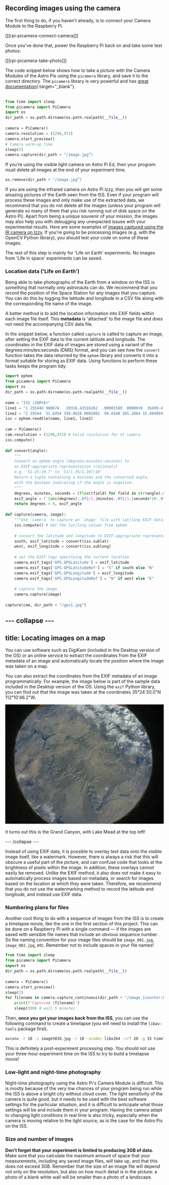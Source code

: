 ## Recording images using the camera

The first thing to do, if you haven't already, is to connect your Camera Module to the Raspberry Pi.

[[[rpi-picamera-connect-camera]]]

Once you've done that, power the Raspberry Pi back on and take some test photos:

[[[rpi-picamera-take-photo]]]

The code snippet below shows how to take a picture with the Camera Modules of the Astro Pis using the `picamera` library, and save it to the correct directory. The `picamera` library is very powerful and has [great documentation](https://picamera.readthedocs.io/en/latest/){:target="_blank"}.

```python

from time import sleep
from picamera import PiCamera
import os
dir_path = os.path.dirname(os.path.realpath(__file__))

camera = PiCamera()
camera.resolution = (1296,972)
camera.start_preview()
# Camera warm-up time
sleep(2)
camera.capture(dir_path + "/image.jpg”)

```

If you’re using the visible light camera on Astro Pi Ed, then your program must delete all images at the end of your experiment time.

```python
os.remove(dir_path + "/image.jpg”)

```

If you are using the infrared camera on Astro Pi Izzy, then you will get some amazing pictures of the Earth seen from the ISS. Even if your program will process these images and only make use of the extracted data, we recommend that you do not delete all the images (unless your program will generate so many of them that you risk running out of disk space on the Astro Pi). Apart from being a unique souvenir of your mission, the images may also help you with debugging any unexpected issues with your experimental results. Here are some examples of [images captured using the IR camera on Izzy](https://www.flickr.com/photos/raspberrypi). If you're going to be processing images (e.g. with the OpenCV Python library), you should test your code on some of these images.

The rest of this step is mainly for 'Life on Earth' experiments. No images from 'Life in space' experiments can be saved.

### Location data ('Life on Earth')

Being able to take photographs of the Earth from a window on the ISS is something that normally only astronauts can do. We recommend that you record the position of the Space Station for any images that you capture. You can do this by logging the latitude and longitude in a CSV file along with the corresponding file name of the image.

A better method is to add the location information into EXIF fields within each image file itself. This **metadata** is 'attached' to the image file and does not need the accompanying CSV data file.

In the snippet below, a function called `capture` is called to capture an image, after setting the EXIF data to the current latitude and longitude. The coordinates in the EXIF data of images are stored using a variant of the degrees:minutes:seconds (DMS) format, and you can see how the `convert` function takes the data returned by the `ephem` library and converts it into a format suitable for storing as EXIF data. Using functions to perform these tasks keeps the program tidy.

```python
import ephem
from picamera import PiCamera
import os
dir_path = os.path.dirname(os.path.realpath(__file__))

name = "ISS (ZARYA)"
line1 = "1 25544U 98067A   20316.41516162  .00001589  00000+0  36499-4 0  9995"
line2 = "2 25544  51.6454 339.9628 0001882  94.8340 265.2864 15.49409479254842"
iss = ephem.readtle(name, line1, line2)

cam = PiCamera()
cam.resolution = (1296,972) # Valid resolution for V1 camera
iss.compute()

def convert(angle):
    """
    Convert an ephem angle (degrees:minutes:seconds) to 
    an EXIF-appropriate representation (rationals)
    e.g. '51:35:19.7' to '51/1,35/1,197/10'
    Return a tuple containing a boolean and the converted angle,
    with the boolean indicating if the angle is negative.
    """
    degrees, minutes, seconds = (float(field) for field in str(angle).split(":"))
    exif_angle = f'{abs(degrees):.0f}/1,{minutes:.0f}/1,{seconds*10:.0f}/10'
    return degrees < 0, exif_angle

def capture(camera, image):
    """Use `camera` to capture an `image` file with lat/long EXIF data."""
    iss.compute() # Get the lat/long values from ephem

    # convert the latitude and longitude to EXIF-appropriate representations
    south, exif_latitude = convert(iss.sublat)
    west, exif_longitude = convert(iss.sublong)
    
    # set the EXIF tags specifying the current location
    camera.exif_tags['GPS.GPSLatitude'] = exif_latitude
    camera.exif_tags['GPS.GPSLatitudeRef'] = "S" if south else "N"
    camera.exif_tags['GPS.GPSLongitude'] = exif_longitude
    camera.exif_tags['GPS.GPSLongitudeRef'] = "W" if west else "E"

    # capture the image
    camera.capture(image)

capture(cam, dir_path + "/gps1.jpg")
```

--- collapse ---
---
title: Locating images on a map
---

You can use software such as DigiKam (included in the Desktop version of the OS) or an online service to extract the coordinates from the EXIF metadata of an image and automatically locate the position where the image was taken on a map.

You can also extract the coordinates from the EXIF metadata of an image programmatically. For example, the image below is part of the sample data included in the Desktop version of the OS. Using the `exif` Python library, you can find out that the image was taken at the coordinates 35°24'20.0"N 112°10'46.2"W. 

![](images/zz_astropi_1_photo_387.jpg)

It turns out this is the Grand Canyon, with Lake Mead at the top left!

--- /collapse ---

Instead of using EXIF data, it is possible to overlay text data onto the visible image itself, like a watermark. However, there is always a risk that this will obscure a useful part of the picture, and can confuse code that looks at the brightness of pixels within the image. In addition, these overlays cannot easily be removed. Unlike the EXIF method, it also does not make it easy to automatically process images based on metadata, or search for images based on the location at which they were taken. Therefore, we recommend that you do not use the watermarking method to record the latitude and longitude, and instead use EXIF data.

### Numbering plans for files

Another cool thing to do with a sequence of images from the ISS is to create a timelapse movie, like the one in the first section of this project. This can be done on a Raspberry Pi with a single command — if the images are saved with sensible file names that include an obvious sequence number. So the naming convention for your image files should be `image_001.jpg`, `image_002.jpg`, etc. Remember not to include spaces in your file names!

```python
from time import sleep
from picamera import PiCamera
import os
dir_path = os.path.dirname(os.path.realpath(__file__))

camera = PiCamera()
camera.start_preview()
sleep(2)
for filename in camera.capture_continuous(dir_path + "/image_{counter:03d}.jpg"):
    print(f'Captured {filename}')
    sleep(300) # wait 5 minutes
```

Then, **once you get your images back from the ISS**,  you can use the following command to create a timelapse (you will need to install the `libav-tools` package first).

```bash
avconv -r 10 -i image%03d.jpg -r 10 -vcodec libx264 -crf 20 -g 15 timelapse.mp4
```
This is definitely a post-experiment processing step. You should not use your three-hour experiment time on the ISS to try to build a timelapse movie!

### Low-light and night-time photography

Night-time photography using the Astro Pi's Camera Module is difficult. This is mostly because of the very low chances of your program being run while the ISS is above a bright city without cloud cover. The light sensitivity of the camera is quite good, but it needs to be used with the best software settings for the particular situation, and it is difficult to anticipate what those settings will be and include them in your program. Having the camera adapt to changing light conditions in real time is also tricky, especially when the camera is moving relative to the light source, as is the case for the Astro Pis on the ISS.

### Size and number of images

**Don't forget that your experiment is limited to producing 3GB of data.** Make sure that you calculate the maximum amount of space that your measurements, including any saved image files, will take up, and that this does not exceed 3GB. Remember that the size of an image file will depend not only on the resolution, but also on how much detail is in the picture: a photo of a blank white wall will be smaller than a photo of a landscape.  
